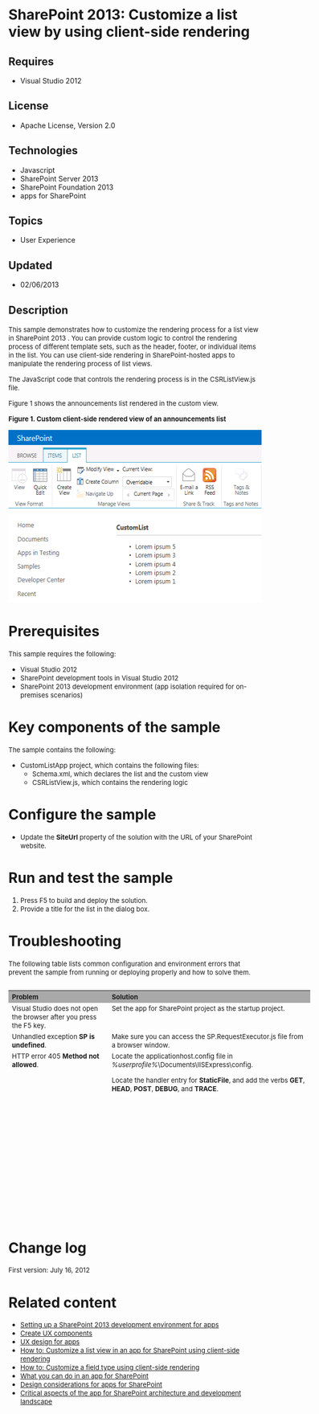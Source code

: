 # SharePoint 2013: Customize a list view by using client-side rendering
## Requires
- Visual Studio 2012
## License
- Apache License, Version 2.0
## Technologies
- Javascript
- SharePoint Server 2013
- SharePoint Foundation 2013
- apps for SharePoint
## Topics
- User Experience
## Updated
- 02/06/2013
## Description

<p><span style="font-size:small">This sample demonstrates how to customize the rendering process for a list view in SharePoint 2013 . You can provide custom logic to control the rendering process of different template sets, such as the header, footer, or individual
 items in the list. You can use client-side rendering in SharePoint-hosted apps to manipulate the rendering process of list views.</span></p>
<p><span style="font-size:small">The JavaScript code that controls the rendering process is in the CSRListView.js file.</span></p>
<p><span style="font-size:small">Figure 1 shows the announcements list rendered in the custom view.</span></p>
<p><strong><span style="font-size:small">Figure 1. Custom client-side rendered view of an announcements list</span></strong></p>
<p><span style="font-size:small"><img id="60488" src="60488-fig2.png" alt="" width="535" height="342"></span></p>
<h1>Prerequisites</h1>
<p><span style="font-size:small">This sample requires the following:</span></p>
<ul>
<li><span style="font-size:small">Visual Studio 2012</span> </li><li><span style="font-size:small">SharePoint development tools in Visual Studio 2012</span>
</li><li><span style="font-size:small">SharePoint 2013 development environment (app isolation required for on-premises scenarios)</span>
</li></ul>
<h1>Key components of the sample</h1>
<p><span style="font-size:small">The sample contains the following:</span></p>
<ul>
<li><span style="font-size:small">CustomListApp project, which contains the following files:</span>
<ul>
<li><span style="font-size:small">Schema.xml, which declares the list and the custom view</span>
</li><li><span style="font-size:small">CSRListView.js, which contains the rendering logic</span>
</li></ul>
</li></ul>
<h1>Configure the sample</h1>
<ul>
<li><span style="font-size:small">Update the <strong>SiteUrl</strong> property of the solution with the URL of your SharePoint website.</span>
</li></ul>
<h1>Run and test the sample</h1>
<ol>
<li><span style="font-size:small">Press F5 to build and deploy the solution.</span>
</li><li><span style="font-size:small">Provide a title for the list in the dialog box.</span>
</li></ol>
<h1>Troubleshooting</h1>
<p><span style="font-size:small">The following table lists common configuration and environment errors that prevent the sample from running or deploying properly and how to solve them.</span></p>
<table border="0" cellspacing="5" cellpadding="5" frame="void" align="left" style="width:601px; height:212px">
<tbody>
<tr style="background-color:#a9a9a9">
<th align="left" scope="col"><strong><span style="font-size:small">Problem </span>
</strong></th>
<th align="left" scope="col"><strong><span style="font-size:small">Solution</span></strong></th>
</tr>
<tr valign="top">
<td><span style="font-size:small">Visual Studio does not open the browser after you press the F5 key.</span></td>
<td><span style="font-size:small">Set the app for SharePoint project as the startup project.</span></td>
</tr>
<tr valign="top">
<td><span style="font-size:small">Unhandled exception <strong>SP is undefined</strong>.</span></td>
<td><span style="font-size:small">Make sure you can access the SP.RequestExecutor.js file from a browser window.</span></td>
</tr>
<tr valign="top">
<td><span style="font-size:small">HTTP error 405 <strong>Method not allowed</strong>.</span></td>
<td><span style="font-size:small">Locate the applicationhost.config file in <em>%userprofile%</em>\Documents\IISExpress\config.</span>
<p><span style="font-size:small">Locate the handler entry for <strong>StaticFile</strong>, and add the verbs
<strong>GET</strong>, <strong>HEAD</strong>, <strong>POST</strong>, <strong>DEBUG</strong>, and
<strong>TRACE</strong>.</span></p>
</td>
</tr>
</tbody>
</table>
<h1><br>
<br>
<span style="font-size:small">&nbsp;</span><br>
<br>
<br>
</h1>
<p>&nbsp;</p>
<p>&nbsp;</p>
<p>&nbsp;</p>
<p>&nbsp;</p>
<h1>Change log</h1>
<p><span style="font-size:small">First version: July 16, 2012</span></p>
<h1>Related content</h1>
<ul>
<li><span style="font-size:small"><a title="http://msdn.microsoft.com/en-us/library/b0878c12-27c9-4eea-ae3b-7e79e5a8838d" href="http://msdn.microsoft.com/en-us/library/b0878c12-27c9-4eea-ae3b-7e79e5a8838d">Setting up a SharePoint 2013 development environment
 for apps</a></span> </li><li><span style="font-size:small"><a href="http://msdn.microsoft.com/en-us/library/bfdd0a58-2cc5-4805-ac89-4bd2fe6f3b09">Create UX components</a></span>
</li><li><span style="font-size:small"><a href="http://msdn.microsoft.com/en-us/library/d60f409a-b292-4c06-8128-88629091b753">UX design for apps</a></span>
</li><li><span style="font-size:small"><a href="http://msdn.microsoft.com/en-us/library/8d5cabb2-70d0-46a0-bfe0-9e21f8d67d86">How to: Customize a list view in an app for SharePoint using client-side rendering</a></span>
</li><li><span style="font-size:small"><a href="http://msdn.microsoft.com/en-us/library/18e32537-d7ed-4fe7-90cf-b6cfab3f85a3">How to: Customize a field type using client-side rendering</a></span>
</li><li><span style="font-size:small"><a title="http://msdn.microsoft.com/en-us/library/26f2999e-db7f-4fe7-a00f-05b009b1927d" href="http://msdn.microsoft.com/en-us/library/26f2999e-db7f-4fe7-a00f-05b009b1927d">What you can do in an app for SharePoint</a></span>
</li><li><span style="font-size:small"><span style="font-size:small"><a href="http://msdn.microsoft.com/en-us/library/0942fdce-3227-496a-8873-399fc1dbb72c">Design considerations for apps for SharePoint</a></span></span>
</li><li><span style="font-size:small"><span style="font-size:small"><span style="font-size:small"><a href="http://msdn.microsoft.com/en-us/library/ae96572b-8f06-4fd3-854f-fc312f7f2d88">Critical aspects of the app for SharePoint architecture and development landscape</a></span></span></span>
</li></ul>
